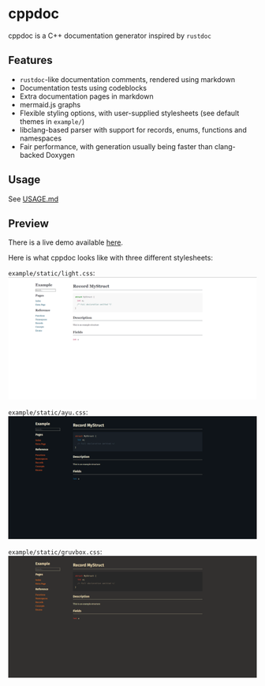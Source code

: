# cppdoc 
cppdoc is a C++ documentation generator inspired by `rustdoc`

## Features
- `rustdoc`-like documentation comments, rendered using markdown
- Documentation tests using codeblocks
- Extra documentation pages in markdown
- mermaid.js graphs
- Flexible styling options, with user-supplied stylesheets (see default themes in `example/`)
- libclang-based parser with support for records, enums, functions and namespaces
- Fair performance, with generation usually being faster than clang-backed Doxygen

## Usage
See [USAGE.md](USAGE.md)

## Preview
There is a live demo available [here](https://rdmsr.github.io/cppdoc).

Here is what cppdoc looks like with three different stylesheets:

`example/static/light.css`:
![light preview](assets/light-preview.png)

`example/static/ayu.css`:
![ayu preview](assets/ayu-preview.png)

`example/static/gruvbox.css`:
![gruvbox preview](assets/gruvbox-preview.png)

